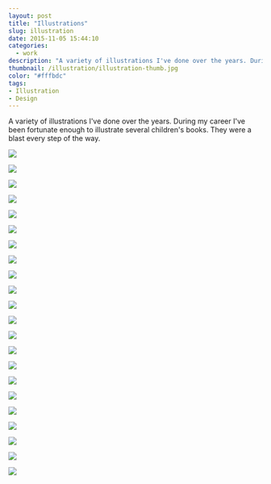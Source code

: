```yaml
---
layout: post
title: "Illustrations"
slug: illustration
date: 2015-11-05 15:44:10
categories:
  - work
description: "A variety of illustrations I've done over the years. During my career I've been fortunate enough to illustrate several children's books. They were a blast every step of the way."
thumbnail: /illustration/illustration-thumb.jpg
color: "#fffbdc"
tags:
- Illustration
- Design
---
```


A variety of illustrations I've done over the years. During my career I've been fortunate enough to illustrate several children's books. They were a blast every step of the way.

![](/img/illustration/illustration-1.jpg)

![](/img/illustration/illustration-2.jpg)

![](/img/illustration/illustration-3.jpg)

![](/img/illustration/illustration-4.jpg)

![](/img/illustration/illustration-5.jpg)

![](/img/illustration/illustration-6.jpg)

![](/img/illustration/illustration-7.jpg)

<!-- ![](/img/illustration/illustration-8.jpg) -->

![](/img/illustration/illustration-9.jpg)

![](/img/illustration/illustration-10.jpg)

![](/img/illustration/illustration-11.jpg)

![](/img/illustration/illustration-12.jpg)

<!-- ![](/img/illustration/illustration-13.jpg) -->

![](/img/illustration/illustration-14.jpg)

![](/img/illustration/illustration-15.jpg)

![](/img/illustration/illustration-16.jpg)

![](/img/illustration/illustration-17.jpg)

![](/img/illustration/illustration-18.jpg)

![](/img/illustration/illustration-19.png)

![](/img/illustration/illustration-20.png)

![](/img/illustration/illustration-21.png)

![](/img/illustration/illustration-22.png)

![](/img/illustration/illustration-23.png)

![](/img/illustration/illustration-24.png)
